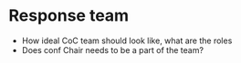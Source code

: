 # Response team

- How ideal CoC team should look like, what are the roles
- Does conf Chair needs to be a part of the team?